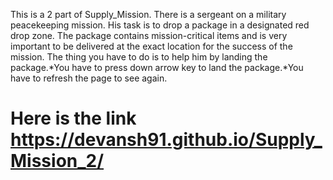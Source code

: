 This is a 2 part of Supply_Mission. There is a sergeant on a military peacekeeping mission. His task is to drop a package in a designated red drop zone. The package contains mission-critical items and is very important to be delivered at the exact location for the success of the mission. The thing you have to do is to help him by landing the package.*You have to press down arrow key to land the package.*You have to refresh the page to see again.

# Here is the link https://devansh91.github.io/Supply_Mission_2/
